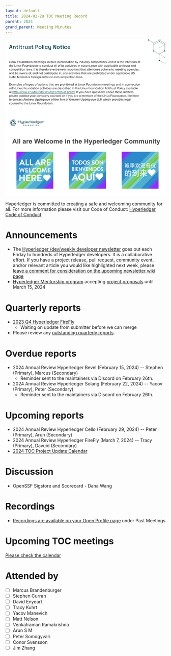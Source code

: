```yaml
---
layout: default
title: 2024-02-29 TOC Meeting Record
parent: 2024
grand_parent: Meeting Minutes
---
```


![Antitrust Policy Notice](../images/antitrust-policy-notice.png "Antitrust Policy Notice")
![All are Welcome in the Hyperledger Community](../images/all-are-welcome.png "All are Welcome in the Hyperledger Community")

Hyperledger is committed to creating a safe and welcoming community for all. For more information please visit our Code of Conduct: [Hyperledger Code of Conduct](https://toc.hyperledger.org/governing-documents/code-of-conduct.html)

# Announcements
* The [Hyperledger /dev/weekly developer newsletter](https://wiki.hyperledger.org/pages/viewpage.action?pageId=39618905) goes out each Friday to hundreds of Hyperledger developers. It is a collaborative effort. If you have a project release, pull request, community event, and/or relevant article you would like highlighted next week, please [leave a comment for consideration on the upcoming newsletter wiki page](https://wiki.hyperledger.org/display/DR/2024)
* [Hyperledger Mentorship program](https://wiki.hyperledger.org/display/INTERN) accepting [project proposals](https://wiki.hyperledger.org/display/INTERN/Mentorship+Projects) until March 15, 2024

# Quarterly reports
* [2023 Q4 Hyperledger FireFly](https://github.com/hyperledger/toc/pull/194)
    * Waiting on update from submitter before we can merge
* Please review any [outstanding quarterly reports](https://github.com/hyperledger/toc/pulls?q=is%3Apr+is%3Aopen+label%3Aquarterly-report+user-review-requested%3A%40me).

# Overdue reports
* 2024 Annual Review Hyperledger Bevel (February 15, 2024) -- Stephen (Primary), Marcus (Secondary)
    * Reminder sent to the maintainers via Discord on February 26th.
* 2024 Annual Review Hyperledger Solang (February 22, 2024) -- Yacov (Primary), Peter (Secondary)
    * Reminder sent to the maintainers via Discord on February 26th.

# Upcoming reports
* 2024 Annual Review Hyperledger Cello (February 29, 2024) -- Peter (Primary), Arun (Secondary)
* 2024 Annual Review Hyperledger FireFly (March 7, 2024) -- Tracy (Primary), Davuid (Secondary)
* [2024 TOC Project Update Calendar](../../project-reports/2024/2024-updates.md)

# Discussion
* OpenSSF Sigstore and Scorecard - Dana Wang

# Recordings
* [Recordings are available on your Open Profile page](https://openprofile.dev/my-meetings) under Past Meetings

# Upcoming TOC meetings
[Please check the calendar](https://lists.hyperledger.org/g/toc/calendar)

# Attended by

* [ ] Marcus Brandenburger
* [ ] Stephen Curran
* [ ] David Enyeart
* [ ] Tracy Kuhrt
* [ ] Yacov Manevich
* [ ] Matt Nelson
* [ ] Venkatraman Ramakrishna
* [ ] Arun S M
* [ ] Peter Somogyvari
* [ ] Conor Svensson
* [ ] Jim Zhang
